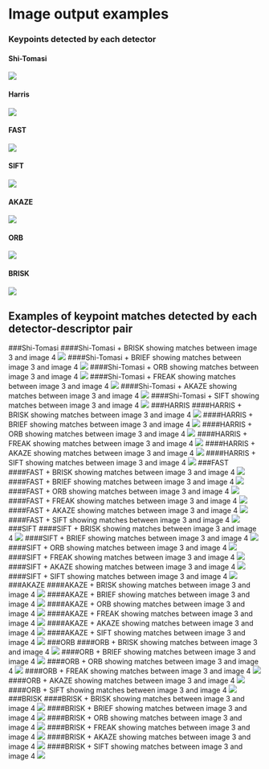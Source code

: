 # Image output examples

### Keypoints detected by each detector
#### Shi-Tomasi
![](results/images/keypoint_detections/Shi_Tomasi_Corner_Detection_Results.png)
#### Harris
![](results/images/keypoint_detections/Harris_Corner_Detection_Results.png)
#### FAST
![](results/images/keypoint_detections/FAST_Keypoint_Detection_Results.png)
#### SIFT
![](results/images/keypoint_detections/SIFT_Keypoint_Detection_Results.png)
#### AKAZE
![](results/images/keypoint_detections/AKAZE_Keypoint_Detection_Results.png)
#### ORB
![](results/images/keypoint_detections/ORB_Keypoint_Detection_Results.png)
#### BRISK
![](results/images/keypoint_detections/BRISK_Keypoint_Detection_Results.png)


## Examples of keypoint matches detected by each detector-descriptor pair
###Shi-Tomasi
####Shi-Tomasi + BRISK showing matches between image 3 and image 4
![](results/images/keypoint_matches/Shi-Tomasi_BRISK_4.png)
####Shi-Tomasi + BRIEF showing matches between image 3 and image 4
![](results/images/keypoint_matches/Shi-Tomasi_BRIEF_4.png)
####Shi-Tomasi + ORB showing matches between image 3 and image 4
![](results/images/keypoint_matches/Shi-Tomasi_ORB_4.png)
####Shi-Tomasi + FREAK showing matches between image 3 and image 4
![](results/images/keypoint_matches/Shi-Tomasi_FREAK_4.png)
####Shi-Tomasi + AKAZE showing matches between image 3 and image 4
![](results/images/keypoint_matches/Shi-Tomasi_AKAZE_4.png)
####Shi-Tomasi + SIFT showing matches between image 3 and image 4
![](results/images/keypoint_matches/Shi-Tomasi_SIFT_4.png)
###HARRIS
####HARRIS + BRISK showing matches between image 3 and image 4
![](results/images/keypoint_matches/HARRIS_BRISK_4.png)
####HARRIS + BRIEF showing matches between image 3 and image 4
![](results/images/keypoint_matches/HARRIS_BRIEF_4.png)
####HARRIS + ORB showing matches between image 3 and image 4
![](results/images/keypoint_matches/HARRIS_ORB_4.png)
####HARRIS + FREAK showing matches between image 3 and image 4
![](results/images/keypoint_matches/HARRIS_FREAK_4.png)
####HARRIS + AKAZE showing matches between image 3 and image 4
![](results/images/keypoint_matches/HARRIS_AKAZE_4.png)
####HARRIS + SIFT showing matches between image 3 and image 4
![](results/images/keypoint_matches/HARRIS_SIFT_4.png)
###FAST
####FAST + BRISK showing matches between image 3 and image 4
![](results/images/keypoint_matches/FAST_BRISK_4.png)
####FAST + BRIEF showing matches between image 3 and image 4
![](results/images/keypoint_matches/FAST_BRIEF_4.png)
####FAST + ORB showing matches between image 3 and image 4
![](results/images/keypoint_matches/FAST_ORB_4.png)
####FAST + FREAK showing matches between image 3 and image 4
![](results/images/keypoint_matches/FAST_FREAK_4.png)
####FAST + AKAZE showing matches between image 3 and image 4
![](results/images/keypoint_matches/FAST_AKAZE_4.png)
####FAST + SIFT showing matches between image 3 and image 4
![](results/images/keypoint_matches/FAST_SIFT_4.png)
###SIFT
####SIFT + BRISK showing matches between image 3 and image 4
![](results/images/keypoint_matches/SIFT_BRISK_4.png)
####SIFT + BRIEF showing matches between image 3 and image 4
![](results/images/keypoint_matches/SIFT_BRIEF_4.png)
####SIFT + ORB showing matches between image 3 and image 4
![](results/images/keypoint_matches/SIFT_ORB_4.png)
####SIFT + FREAK showing matches between image 3 and image 4
![](results/images/keypoint_matches/SIFT_FREAK_4.png)
####SIFT + AKAZE showing matches between image 3 and image 4
![](results/images/keypoint_matches/SIFT_AKAZE_4.png)
####SIFT + SIFT showing matches between image 3 and image 4
![](results/images/keypoint_matches/SIFT_SIFT_4.png)
###AKAZE
####AKAZE + BRISK showing matches between image 3 and image 4
![](results/images/keypoint_matches/AKAZE_BRISK_4.png)
####AKAZE + BRIEF showing matches between image 3 and image 4
![](results/images/keypoint_matches/AKAZE_BRIEF_4.png)
####AKAZE + ORB showing matches between image 3 and image 4
![](results/images/keypoint_matches/AKAZE_ORB_4.png)
####AKAZE + FREAK showing matches between image 3 and image 4
![](results/images/keypoint_matches/AKAZE_FREAK_4.png)
####AKAZE + AKAZE showing matches between image 3 and image 4
![](results/images/keypoint_matches/AKAZE_AKAZE_4.png)
####AKAZE + SIFT showing matches between image 3 and image 4
![](results/images/keypoint_matches/AKAZE_SIFT_4.png)
###ORB
####ORB + BRISK showing matches between image 3 and image 4
![](results/images/keypoint_matches/ORB_BRISK_4.png)
####ORB + BRIEF showing matches between image 3 and image 4
![](results/images/keypoint_matches/ORB_BRIEF_4.png)
####ORB + ORB showing matches between image 3 and image 4
![](results/images/keypoint_matches/ORB_ORB_4.png)
####ORB + FREAK showing matches between image 3 and image 4
![](results/images/keypoint_matches/ORB_FREAK_4.png)
####ORB + AKAZE showing matches between image 3 and image 4
![](results/images/keypoint_matches/ORB_AKAZE_4.png)
####ORB + SIFT showing matches between image 3 and image 4
![](results/images/keypoint_matches/ORB_SIFT_4.png)
###BRISK
####BRISK + BRISK showing matches between image 3 and image 4
![](results/images/keypoint_matches/BRISK_BRISK_4.png)
####BRISK + BRIEF showing matches between image 3 and image 4
![](results/images/keypoint_matches/BRISK_BRIEF_4.png)
####BRISK + ORB showing matches between image 3 and image 4
![](results/images/keypoint_matches/BRISK_ORB_4.png)
####BRISK + FREAK showing matches between image 3 and image 4
![](results/images/keypoint_matches/BRISK_FREAK_4.png)
####BRISK + AKAZE showing matches between image 3 and image 4
![](results/images/keypoint_matches/BRISK_AKAZE_4.png)
####BRISK + SIFT showing matches between image 3 and image 4
![](results/images/keypoint_matches/BRISK_SIFT_4.png)
